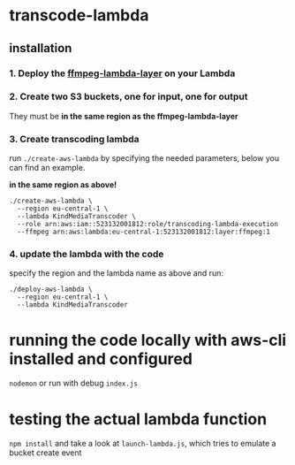 # transcode-lambda

## installation

### 1. Deploy the [ffmpeg-lambda-layer](https://serverlessrepo.aws.amazon.com/applications/arn:aws:serverlessrepo:us-east-1:145266761615:applications~ffmpeg-lambda-layer) on your Lambda

### 2. Create two S3 buckets, one for input, one for output

They must be **in the same region as the ffmpeg-lambda-layer**

### 3. Create transcoding lambda

run `./create-aws-lambda` by specifying the needed parameters, below you can find an example.

**in the same region as above!**

```
./create-aws-lambda \
  --region eu-central-1 \
  --lambda KindMediaTranscoder \
  --role arn:aws:iam::523132001812:role/transcoding-lambda-execution
  --ffmpeg arn:aws:lambda:eu-central-1:523132001812:layer:ffmpeg:1
```

### 4. update the lambda with the code

specify the region and the lambda name as above and run:

```
./deploy-aws-lambda \
  --region eu-central-1 \
  --lambda KindMediaTranscoder
```

# running the code locally with aws-cli installed and configured
`nodemon` or run with debug `index.js`

# testing the actual lambda function
`npm install` and take a look at `launch-lambda.js`, which tries to emulate a bucket create event

